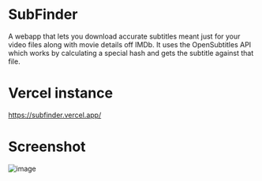 # SubFinder

A webapp that lets you download accurate subtitles meant just for your video files along with movie details off IMDb. It uses the OpenSubtitles API which works by calculating a special hash and gets the subtitle against that file.

# Vercel instance

https://subfinder.vercel.app/

# Screenshot
![image](https://user-images.githubusercontent.com/4872139/158033000-5cdb6921-8d3e-4d73-91cc-df97103ba684.png)
